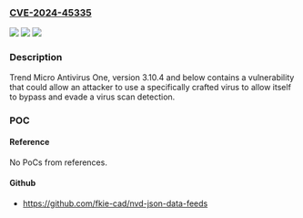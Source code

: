 ### [CVE-2024-45335](https://cve.mitre.org/cgi-bin/cvename.cgi?name=CVE-2024-45335)
![](https://img.shields.io/static/v1?label=Product&message=Trend%20Micro%20Antivirus%20One&color=blue)
![](https://img.shields.io/static/v1?label=Version&message=3.10.4%3C%203.10.6%20&color=brighgreen)
![](https://img.shields.io/static/v1?label=Vulnerability&message=n%2Fa&color=brighgreen)

### Description

Trend Micro Antivirus One, version 3.10.4 and below contains a vulnerability that could allow an attacker to use a specifically crafted virus to allow itself to bypass and evade a virus scan detection.

### POC

#### Reference
No PoCs from references.

#### Github
- https://github.com/fkie-cad/nvd-json-data-feeds


